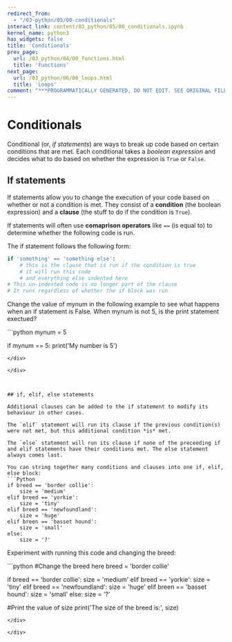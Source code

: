 ```yaml
---
redirect_from:
  - "/03-python/05/00-conditionals"
interact_link: content/03_python/05/00_conditionals.ipynb
kernel_name: python3
has_widgets: false
title: 'Conditionals'
prev_page:
  url: /03_python/04/00_functions.html
  title: 'Functions'
next_page:
  url: /03_python/06/00_loops.html
  title: 'Loops'
comment: "***PROGRAMMATICALLY GENERATED, DO NOT EDIT. SEE ORIGINAL FILES IN /content***"
---
```



# Conditionals

Conditional (or, *if statements*) are ways to break up code based on certain conditions that are met. Each conditional takes a *boolean expression* and decides what to do based on whether the expression is `True` or `False`.

## If statements

If statements allow you to change the execution of your code based on whether or not a condition is met. They consist of a **condition** (the boolean expression) and a **clause** (the stuff to do if the condition is `True`).

If statements will often use **comaprison operators** like `==` (is equal to) to determine whether the following code is run.

The if statement follows the following form:

```Python
if 'something' == 'something else':
    # this is the clause that is run if the condition is true
    # it will run this code
    # and everything else indented here
# This un-indented code is no longer part of the clause
# It runs regardless of whether the if block was run
```

Change the value of mynum in the following example to see what happens when an if statement is False. When mynum is not 5, is the print statement exectued?





<div markdown="1" class="cell code_cell">
<div class="input_area" markdown="1">
```python
mynum = 5

if mynum == 5:
    print('My number is 5')

```
</div>

</div>



## if, elif, else statements

Additional clauses can be added to the if statement to modify its behaviour in other cases. 

The `elif` statement will run its clause if the previous condition(s) were not met, but this additional condition *is* met.

The `else` statement will run its clause if none of the preceeding if and elif statements have their conditions met. The else statement always comes last.

You can string together many conditions and clauses into one if, elif, else block:
```Python
if breed == 'border collie':
    size = 'medium'
elif breed == 'yorkie':
    size = 'tiny'
elif breed == 'newfoundland':
    size = 'huge'
elif breen == 'basset hound':
    size = 'small'
else:
    size = '?'
```

Experiment with running this code and changing the breed:



<div markdown="1" class="cell code_cell">
<div class="input_area" markdown="1">
```python
#Change the breed here
breed = 'border collie'

if breed == 'border collie':
    size = 'medium'
elif breed == 'yorkie':
    size = 'tiny'
elif breed == 'newfoundland':
    size = 'huge'
elif breen == 'basset hound':
    size = 'small'
else:
    size = '?'
    
#Print the value of size
print('The size of the breed is:', size)

```
</div>

</div>

